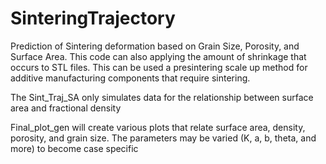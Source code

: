 # SinteringTrajectory
Prediction of Sintering deformation based on Grain Size, Porosity, and Surface Area. This code can also applying the amount of shrinkage that occurs to STL files. This can be used a presintering scale up method for additive manufacturing components that require sintering.

The Sint_Traj_SA only simulates data for the relationship between surface area and fractional density

Final_plot_gen will create various plots that relate surface area, density, porosity, and grain size.
The parameters may be varied (K, a, b, theta, and more) to become case specific
